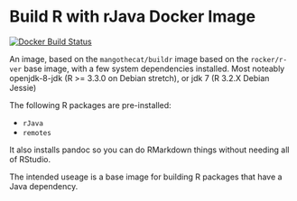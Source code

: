 # Build R with rJava Docker Image

[![Docker Build Status](https://img.shields.io/docker/build/mangothecat/buildr-java.svg)](https://hub.docker.com/r/mangothecat/buildr-java/)

An image, based on the `mangothecat/buildr` image based on the `rocker/r-ver` base image, with a few system dependencies installed. Most noteably openjdk-8-jdk (R >= 3.3.0 on Debian stretch), or jdk 7 (R 3.2.X Debian Jessie)

The following R packages are pre-installed:

* `rJava`
* `remotes`

It also installs pandoc so you can do RMarkdown things without needing all of RStudio.

The intended useage is a base image for building R packages that have a Java dependency.
